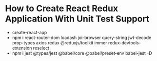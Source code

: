 # How to Create React Redux Application With Unit Test Support 
- create-react-app
- npm i react-router-dom loadash joi-browser query-string jwt-decode prop-types axios redux @reduxjs/toolkit immer redux-devtools-extension reselect
- npm i jest @types/jest @babel/core @babel/preset-env babel-jest -D
